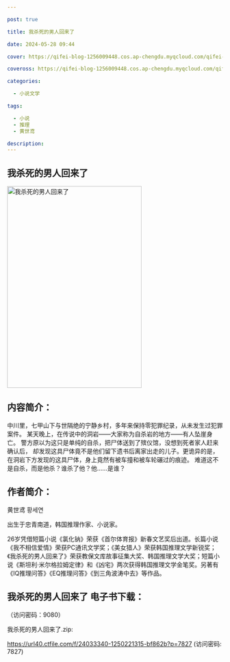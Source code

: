 ```yaml
---

post: true

title: 我杀死的男人回来了

date: 2024-05-28 09:44

cover: https://qifei-blog-1256009448.cos.ap-chengdu.myqcloud.com/qifei-blog/65fcd42e9f345e8d03b09778.jpg

coveross: https://qifei-blog-1256009448.cos.ap-chengdu.myqcloud.com/qifei-blog/65fcd42e9f345e8d03b09778.jpg

categories:

  - 小说文学

tags:

  - 小说
  - 推理
  - 黄世鸢

description:
---
```


## 我杀死的男人回来了
<img alt="我杀死的男人回来了 " class="aligncenter loaded" data-was-processed="true" decoding="async" fetchpriority="high" height="471" src="https://qifei-blog-1256009448.cos.ap-chengdu.myqcloud.com/qifei-blog/65fcd42e9f345e8d03b09778.jpg" style="cursor: zoom-in;" width="314"/>

## 内容简介：

中川里，七甲山下与世隔绝的宁静乡村，多年来保持零犯罪纪录，从未发生过犯罪案件。 某天晚上，在传说中的洞岩——大家称为自杀岩的地方——有人坠崖身亡。 警方原以为这只是单纯的自杀，把尸体送到了殡仪馆，没想到死者家人赶来确认后， 却发现这具尸体竟不是他们留下遗书后离家出走的儿子。更诡异的是，在洞岩下方发现的这具尸体，身上竟然有被车撞和被车轮碾过的痕迹。 难道这不是自杀，而是他杀？谁杀了他？他……是谁？

## 作者简介：

黄世鸢 황세연

出生于忠青南道，韩国推理作家、小说家。

26岁凭借短篇小说《氯化钠》荣获《首尔体育报》新春文艺奖后出道。长篇小说《我不相信爱情》荣获PC通讯文学奖；《美女猎人》荣获韩国推理文学新锐奖；《我杀死的男人回来了》荣获教保文库故事征集大奖、韩国推理文学大奖；短篇小说《斯坦利·米尔格拉姆定律》和《凶宅》两次获得韩国推理文学金笔奖。另著有《IQ推理问答》《EQ推理问答》《到三角波涛中去》等作品。

## 我杀死的男人回来了 电子书下载：

 （访问密码：9080）

我杀死的男人回来了.zip: 

https://url40.ctfile.com/f/24033340-1250221315-bf862b?p=7827 (访问密码: 7827)
